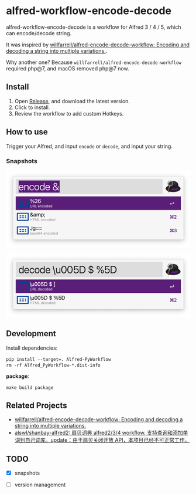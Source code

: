 # alfred-workflow-encode-decode

alfred-workflow-encode-decode is a workflow for Alfred 3 / 4 / 5, which can encode/decode string.

It was inspired by [willfarrell/alfred-encode-decode-workflow: Encoding and decoding a string into multiple variations.](https://github.com/willfarrell/alfred-encode-decode-workflow/tree/master).

Why another one? Because `willfarrell/alfred-encode-decode-workflow` required php@7, and macOS removed php@7 now.

## Install

1. Open [Release](https://github.com/alswl/alfred-workflow-encode-decode/releases), and download the latest version.
2. Click to install.
3. Review the workflow to add custom Hotkeys.

## How to use

Trigger your Alfred, and input `encode` or `decode`, and input your string.

### Snapshots

![encode](./_assets/encode.png)

![decode](./_assets/decode.png)

## Development

Install dependencies:

```
pip install --target=. Alfred-PyWorkflow
rm -rf Alfred_PyWorkflow-*.dist-info
```

**package**:

```
make build package
```

## Related Projects

- [willfarrell/alfred-encode-decode-workflow: Encoding and decoding a string into multiple variations.](https://github.com/willfarrell/alfred-encode-decode-workflow)
- [alswl/shanbay-alfred2: 扇贝词典 alfred2/3/4 workflow, 支持查询和添加单词到自己词库。update：由于扇贝关闭开放 API，本项目已经不可正常工作。](https://github.com/alswl/shanbay-alfred2)

## TODO

- [x] snapshots
- [ ] version management


